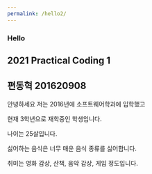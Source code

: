```yaml
---
permalink: /hello2/
---
```



### Hello

## 2021 Practical Coding 1

## 편동혁 201620908

안녕하세요 저는 2016년에 소프트웨어학과에 입학했고

현재 3학년으로 재학중인 학생입니다.

나이는 25살입니다.

싫어하는 음식은 너무 매운 음식 종류를 싫어합니다.

취미는 영화 감상, 산책, 음악 감상, 게임 정도입니다.
